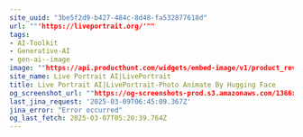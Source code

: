 ```yaml
---
site_uuid: "3be5f2d9-b427-484c-8d48-fa532877618d"
url: ""'https://liveportrait.org/'""
tags:
- AI-Toolkit
- Generative-AI
- gen-ai--image
image: ""https://api.producthunt.com/widgets/embed-image/v1/product_review.svg?product_id=592625&theme=light""
site_name: Live Portrait AI|LivePortrait
title: Live Portrait AI|LivePortrait-Photo Animate By Hugging Face
og_screenshot_url: ""https://og-screenshots-prod.s3.amazonaws.com/1366x768/80/false/79516e61c86cfb5cfccbe9ce4cf6a22f4c17a16ac1351b70f212dd4dde2aeeb6.jpeg""
last_jina_request: '2025-03-09T06:45:09.367Z'
jina_error: "Error occurred"
og_last_fetch: 2025-03-07T05:20:39.764Z
---
```


